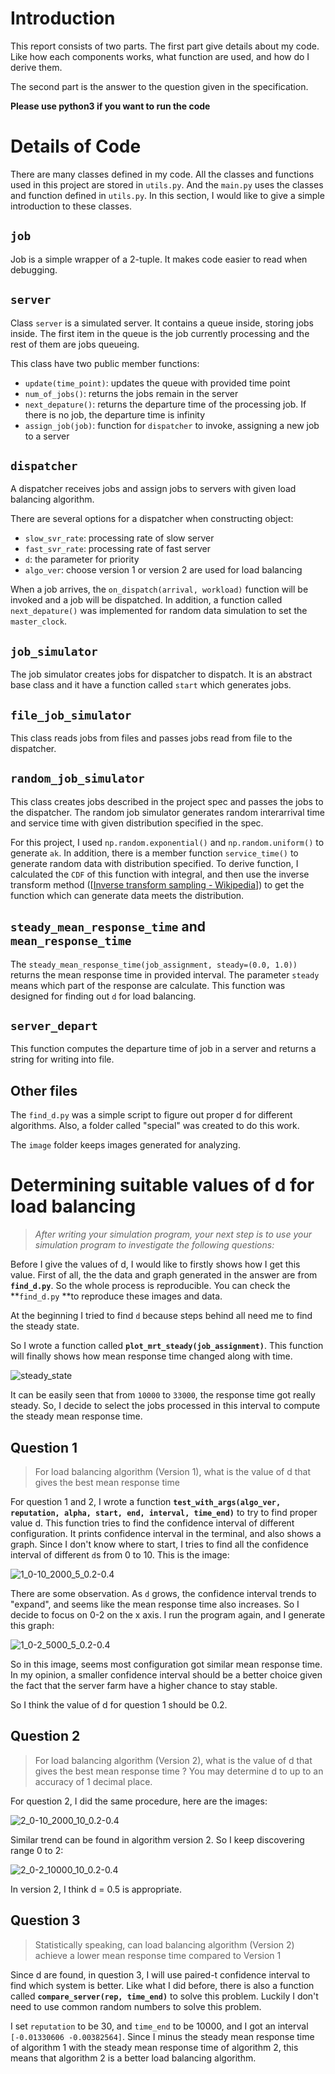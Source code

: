 # Introduction

This report consists of two parts. The first part give details about my code. Like how each components works, what function are used, and how do I derive them.

The second part is the answer to the question given in the specification.

**Please use python3 if you want to run the code**

# Details of Code

There are many classes defined in my code. All the classes and functions used in this project are stored in `utils.py`. And the `main.py` uses the classes and function defined in `utils.py`. In this section, I would like to give a simple introduction to these classes.

## `job`

Job is a simple wrapper of a 2-tuple. It makes code easier to read when debugging.

## `server`

Class `server` is a simulated server. It contains a queue inside, storing jobs inside. The first item in the queue is the job currently processing and the rest of them are jobs queueing.

This class have two public member functions:

+ `update(time_point)`: updates the queue with provided time point
+ `num_of_jobs()`: returns the jobs remain in the server
+ `next_depature()`: returns the departure time of the processing job. If there is no job, the departure time is infinity
+ `assign_job(job)`: function for `dispatcher` to invoke, assigning a new job to a server

## `dispatcher`

A dispatcher receives jobs and assign jobs to servers with given load balancing algorithm. 

There are several options for a dispatcher when constructing object:

+ `slow_svr_rate`: processing rate of slow server
+ `fast_svr_rate`: processing rate of fast server
+ `d`: the parameter for priority
+ `algo_ver`: choose version 1 or version 2 are used for load balancing

When a job arrives, the `on_dispatch(arrival, workload)` function will be invoked and a job will be dispatched. In addition, a function called `next_depature()` was implemented for random data simulation to set the `master_clock`.

## `job_simulator`

The job simulator creates jobs for dispatcher to dispatch. It is an abstract base class and it have a function called `start` which generates jobs.

## `file_job_simulator`

This class reads jobs from files and passes jobs read from file to the dispatcher.

## `random_job_simulator`

This class creates jobs described in the project spec and passes the jobs to the dispatcher.
The random job simulator generates random interarrival time and service time with given distribution specified in the spec.

For this project, I used `np.random.exponential()` and `np.random.uniform()` to generate `ak`. In addition, there is a member function `service_time()` to generate random data with distribution specified. To derive function, I calculated the `CDF` of this function with integral, and then use the inverse transform method ([[Inverse transform sampling - Wikipedia](https://en.wikipedia.org/wiki/Inverse_transform_sampling)]) to get the function which can generate data meets the distribution.

## `steady_mean_response_time` and `mean_response_time`

The `steady_mean_response_time(job_assignment, steady=(0.0, 1.0))` returns the mean response time in provided interval. The parameter `steady` means which part of the response are calculate. This function was designed for finding out `d` for load balancing.

## `server_depart`

This function computes the departure time of job in a server and returns a string for writing into file.

## Other files

The `find_d.py` was a simple script to figure out proper d for different algorithms. Also, a folder called "special" was created to do this work.

The `image` folder keeps images generated for analyzing.

# Determining suitable values of d for load balancing

> *After writing your simulation program, your next step is to use your simulation program to investigate the following questions:*

Before I give the values of d, I would like to firstly shows how I get this value. First of all, the the data and graph generated in the answer are from **`find_d.py`**. So the whole process is reproducible. You can check the **`find_d.py` **to reproduce these images and data.

At the beginning I tried to find `d` because steps behind all need me to find the steady state. 

So I wrote a function called **`plot_mrt_steady(job_assignment)`**. This function will finally shows  how mean response time changed along with time.

![steady_state](images/steady_state.png)

It can be easily seen that from `10000` to `33000`, the response time got really steady. So, I decide to select the jobs processed in this interval to compute the steady mean response time.

## Question 1

> For load balancing algorithm (Version 1), what is the value of d that gives the best mean response time

For question 1 and 2, I wrote a function **`test_with_args(algo_ver, reputation, alpha, start, end, interval, time_end)`** to try to find proper value d. This function tries to find the confidence interval of different configuration. It prints confidence interval in the terminal, and also shows a graph. Since I don't know where to start, I tries to find all the confidence interval of different `d`s from 0 to 10. This is the image:

![1_0-10_2000_5_0.2-0.4](images/1_0-10_2000_10_0.2-0.4.png)

There are some observation. As `d` grows, the confidence interval trends to "expand", and seems like the mean response time also increases. So I decide to focus on 0-2 on the x axis. I run the program again, and I generate this graph:

  ![1_0-2_5000_5_0.2-0.4](images/1_0-2_10000_10_0.2-0.4.png)

So in this image, seems most configuration got similar mean response time. In my opinion, a smaller confidence interval should be a better choice given the fact that the server farm have a higher chance to stay stable. 

So I think the value of d for question 1 should be 0.2.

## Question 2

> For load balancing algorithm (Version 2), what is the value of d that gives the best mean response time ? You may determine d to up to an accuracy of 1 decimal place.

For question 2, I did the same procedure, here are the images:

![2_0-10_2000_10_0.2-0.4](images/2_0-10_2000_10_0.2-0.4.png)

Similar trend can be found in algorithm version 2. So I keep discovering range 0 to 2:

![2_0-2_10000_10_0.2-0.4](images/2_0-2_10000_10_0.2-0.4.png)

In version 2, I think d = 0.5 is appropriate.

## Question 3

> Statistically speaking, can load balancing algorithm (Version 2) achieve a lower mean response time compared to Version 1

Since d are found, in question 3, I will use paired-t confidence interval to find which system is better. Like what I did before, there is also a function called **`compare_server(rep, time_end)`** to solve this problem. Luckily I don't need to use common random numbers to solve this problem. 

I set `reputation` to be 30, and `time_end` to be 10000, and I got an interval `[-0.01330606 -0.00382564]`. Since I minus the steady mean response time of algorithm 1 with the steady mean response time of algorithm 2, this means that algorithm 2 is a better load balancing algorithm.



